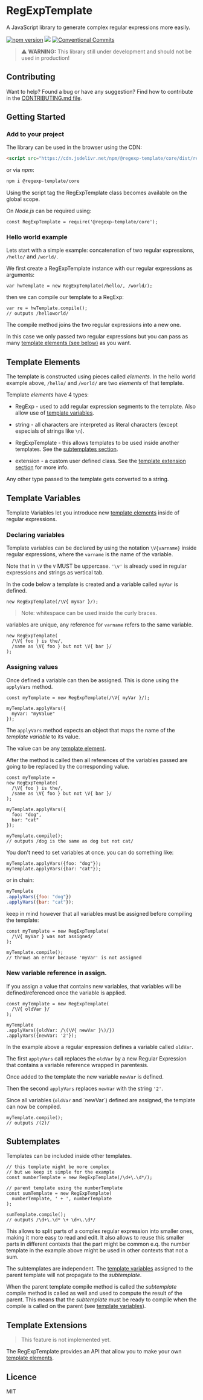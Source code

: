 # RegExpTemplate
A JavaScript library to generate complex regular expressions more easily.

<!-- Badges -->
[![npm version](https://badge.fury.io/js/%40regexp-template%2Fcore.svg)](https://badge.fury.io/js/%40regexp-template%2Fcore)
[![](https://data.jsdelivr.com/v1/package/npm/@regexp-template/core/badge)](https://www.jsdelivr.com/package/npm/@regexp-template/core)
[![Conventional Commits](https://img.shields.io/badge/Conventional%20Commits-1.0.0-yellow.svg)](https://conventionalcommits.org)
<!-- End Badges -->


> :warning: **WARNING:** This library still under development and should not be used in production!

## Contributing
Want to help? Found a bug or have any suggestion? Find how to contribute in the [CONTRIBUTING.md file](https://github.com/RegExpTemplate/core/blob/master/CONTRIBUTING.md).



## Getting Started

### Add to your project
The library can be used in the browser using the CDN:
```HTML
<script src="https://cdn.jsdelivr.net/npm/@regexp-template/core/dist/regexp-template.min.js"></script>
```

or via _npm_:
```sh
npm i @regexp-template/core
```

Using the script tag the RegExpTemplate class becomes available on the global scope.

On _Node.js_ can be required using:
```JS
const RegExpTemplate = require('@regexp-template/core');
```

### Hello world example
Lets start with a simple example: concatenation of two regular expressions, `/hello/` and `/world/`.

We first create a RegExpTemplate instance with our regular expressions as arguments:
```JS
var hwTemplate = new RegExpTemplate(/hello/, /world/);
```

then we can compile our template to a RegExp:
```JS
var re = hwTemplate.compile();
// outputs /helloworld/
```

The compile method joins the two regular expressions into a new one.

In this case we only passed two regular expressions but you can pass as many [template elements (see below)](#Template-Elements) as you want.



## Template Elements
The template is constructed using pieces called _elements_.
In the hello world example above, `/hello/` and `/world/` are two _elements_ of that template.

Template _elements_ have 4 types:
- RegExp - used to add regular expression segments to the template. Also allow use of [template variables](#Template-Variables).
- string - all characters are interpreted as literal characters (except especials of strings like `\n`).

- RegExpTemplate - this allows templates to be used inside another templates. See the [subtemplates section](#Subtemplates).
- extension - a custom user defined class. See the [template extension section](#Template-Extensions) for more info.

Any other type passed to the template gets converted to a string.



## Template Variables
Template Variables let you introduce new [template elements](#Template-Elements) inside of regular expressions.

### Declaring variables
Template variables can be declared by using the notation `\V{varname}` inside regular expressions, where the `varname` is the name of the variable.


Note that in `\V` the `V` MUST be uppercase. `'\v'` is already used in regular expressions and strings as vertical tab.

In the code below a template is created and a variable called `myVar` is defined.

```JS
new RegExpTemplate(/\V{ myVar }/);
```

> Note: whitespace can be used inside the curly braces.


variables are unique, any reference for `varname` refers to the same variable.
```JS
new RegExpTemplate(
  /\V{ foo } is the/,
  /same as \V{ foo } but not \V{ bar }/
);
```



### Assigning values

Once defined a variable can then be assigned. This is done using the `applyVars` method.

```JS
const myTemplate = new RegExpTemplate(/\V{ myVar }/);

myTemplate.applyVars({
  myVar: "myValue"
});
```
The `applyVars` method expects an object that maps the name of the _template variable_ to its value.

The value can be any [template element](#Template-Elements).

After the method is called then all references of the variables passed are going to be replaced by the corresponding value.

```JS
const myTemplate = 
new RegExpTemplate(
  /\V{ foo } is the/,
  /same as \V{ foo } but not \V{ bar }/
);

myTemplate.applyVars({
  foo: "dog",
  bar: "cat"
});

myTemplate.compile();
// outputs /dog is the same as dog but not cat/
```

You don't need to set variables at once. you can do something like:
```JS
myTemplate.applyVars({foo: "dog"});
myTemplate.applyVars({bar: "cat"});
```
or in chain:
```js
myTemplate
.applyVars({foo: "dog"})
.applyVars({bar: "cat"});
```

keep in mind however that all variables must be assigned before compiling the template:
```JS
const myTemplate = new RegExpTemplate(
  /\V{ myVar } was not assigned/
);

myTemplate.compile();
// throws an error because 'myVar' is not assigned
```

### New variable reference in assign.
If you assign a value that contains new variables, that variables will be defined/referenced once the variable is applied.

```JS
const myTemplate = new RegExpTemplate(
  /\V{ oldVar }/
);

myTemplate
.applyVars({oldVar: /\(\V{ newVar }\)/})
.applyVars({newVar: '2'});
```

In the example above a regular expression defines a variable called `oldVar`.

The first `applyVars` call replaces the `oldVar` by a new Regular Expression that contains a variable reference wrapped in parentesis.

Once added to the template the new variable `newVar` is defined.

Then the second `applyVars` replaces `newVar` with the string `'2'`.

Since all variables (`oldVar` and ´newVar´) defined are assigned, the template can now be compiled.
```JS
myTemplate.compile();
// outputs /(2)/
```



## Subtemplates
Templates can be included inside other templates.

```JS
// this template might be more complex
// but we keep it simple for the example
const numberTemplate = new RegExpTemplate(/\d+\.\d*/);

// parent template using the numberTemplate
const sumTemplate = new RegExpTemplate(
  numberTemplate, ' + ', numberTemplate
);

sumTemplate.compile();
// outputs /\d+\.\d* \+ \d+\.\d*/
```

This allows to split parts of a complex regular expression into smaller ones, making it more easy to read and edit.
It also allows to reuse this smaller parts in different contexts that the part might be common e.q. the number template in the example above might be used in other contexts that not a sum.

The subtemplates are independent. The [template variables](#Template-Variables) assigned to the parent template will not propagate to the _subtemplate_.

When the parent template compile method is called the _subtemplate_ compile method is called as well and used to compute the result of the parent. This means that the _subtemplate_ must be ready to compile when the compile is called on the parent (see [template variables](#Template-Variables)).



## Template Extensions
> This feature is not implemented yet.

The RegExpTemplate provides an API that allow you to make your own [template elements](#Template-Elements).



## Licence
MIT
